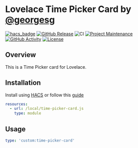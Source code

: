 # Lovelace Time Picker Card by [@georgesg](https://www.github.com/georgesg)

[![hacs_badge][hacs-shield]][hacs]
[![GitHub Release][releases-shield]][releases]
![CI](https://github.com/GeorgeSG/lovelace-time-picker-card/workflows/CI/badge.svg)
[![Project Maintenance][maintenance-shield]][maintenance]
[![GitHub Activity][commits-shield]][commits]
[![License][license-shield]][license]

## Overview

This is a Time Picker card for Lovelace.

## Installation

Install using [HACS](https://hacs.xyz) or follow this [guide](https://github.com/thomasloven/hass-config/wiki/Lovelace-Plugins)

```yaml
resources:
  - url: /local/time-picker-card.js
    type: module
```

## Usage

```yaml
type: 'custom:time-picker-card'
```

[commits-shield]: https://img.shields.io/github/commit-activity/y/GeorgeSG/lovelace-time-picker-card?style=flat-square
[commits]: https://github.com/GeorgeSG/lovelace-time-picker-card/commits/master
[license-shield]: https://img.shields.io/github/license/GeorgeSG/lovelace-time-picker-card?style=flat-square
[license]: https://github.com/GeorgeSG/lovelace-time-picker-card/blob/master/LICENSE
[maintenance-shield]: https://img.shields.io/maintenance/yes/2020.svg?style=flat-square
[maintenance]: https://github.com/GeorgeSG/lovelace-time-picker-card
[releases-shield]: https://img.shields.io/github/release/GeorgeSG/lovelace-time-picker-card.svg?style=flat-square
[releases]: https://github.com/GeorgeSG/lovelace-time-picker-card/releases
[hacs-shield]: https://img.shields.io/badge/HACS-Custom-orange.svg?style=flat-square
[hacs]: https://github.com/custom-components/hacs
